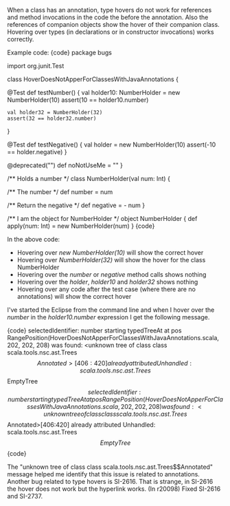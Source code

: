 When a class has an annotation, type hovers do not work for references and method invocations in the code the before the annotation. Also the references of companion objects show the hover of their companion class. Hovering over types (in declarations or in constructor invocations) works correctly.

Example code:
{code}
package bugs

import org.junit.Test

class HoverDoesNotApperForClassesWithJavaAnnotations {

  @Test
  def testNumber() {
    val holder10: NumberHolder = new NumberHolder(10)
    assert(10 == holder10.number)
    
    val holder32 = NumberHolder(32)
    assert(32 == holder32.number)
  }
  
  @Test
  def testNegative() {
    val holder = new NumberHolder(10)
    assert(-10 == holder.negative)
  }
  
  @deprecated("")
  def noNotUseMe = ""
}


/** Holds a number */
class NumberHolder(val num: Int) {
  
  /** The number */
  def number = num
  
  /** Return the negative */
  def negative = - num
}

/** I am the object for NumberHolder */ 
object NumberHolder {
  def apply(num: Int) = new NumberHolder(num)
}
{code}

In the above code:
 * Hovering over _new NumberHolder(10)_ will show the correct hover
 * Hovering over _NumberHolder(32)_ will show the hover for the class NumberHolder
 * Hovering over the _number_ or _negative_ method calls shows nothing
 * Hovering over the _holder_, _holder10_ and _holder32_ shows nothing
 * Hovering over any code after the test case (where there are no annotations) will show the correct hover 


I've started the Eclipse from the command line and when I hover over the _number_ in the _holder10.number_ expression I get the following message.

{code}
selectedIdentifier: number
starting typedTreeAt
at pos RangePosition(HoverDoesNotApperForClassesWithJavaAnnotations.scala, 202, 202, 208) was found: <unknown tree of class class scala.tools.nsc.ast.Trees$$Annotated>[406:420]
already attributed
Unhandled: scala.tools.nsc.ast.Trees$$EmptyTree$$
selectedIdentifier: number
starting typedTreeAt
at pos RangePosition(HoverDoesNotApperForClassesWithJavaAnnotations.scala, 202, 202, 208) was found: <unknown tree of class class scala.tools.nsc.ast.Trees$$Annotated>[406:420]
already attributed
Unhandled: scala.tools.nsc.ast.Trees$$EmptyTree$$
{code}

The "unknown tree of class class scala.tools.nsc.ast.Trees$$Annotated" message helped me identify that this issue is related to annotations.
Another bug related to type hovers is SI-2616.
That is strange, in SI-2616 the hover does not work but the hyperlink works.
(In r20098) Fixed SI-2616 and SI-2737.
